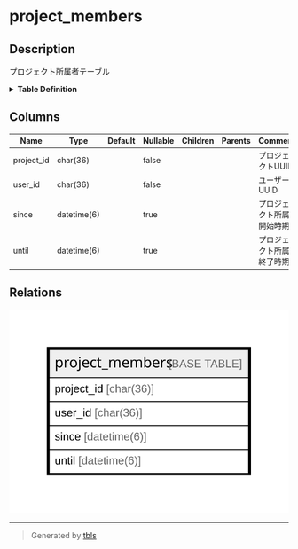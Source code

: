 # project_members

## Description

プロジェクト所属者テーブル

<details>
<summary><strong>Table Definition</strong></summary>

```sql
CREATE TABLE `project_members` (
  `project_id` char(36) COLLATE utf8mb4_bin NOT NULL,
  `user_id` char(36) COLLATE utf8mb4_bin NOT NULL,
  `since` datetime(6) DEFAULT NULL,
  `until` datetime(6) DEFAULT NULL
) ENGINE=InnoDB DEFAULT CHARSET=utf8mb4 COLLATE=utf8mb4_bin
```

</details>

## Columns

| Name | Type | Default | Nullable | Children | Parents | Comment |
| ---- | ---- | ------- | -------- | -------- | ------- | ------- |
| project_id | char(36) |  | false |  |  | プロジェクトUUID |
| user_id | char(36) |  | false |  |  | ユーザーUUID |
| since | datetime(6) |  | true |  |  | プロジェクト所属開始時期 |
| until | datetime(6) |  | true |  |  | プロジェクト所属終了時期 |

## Relations

![er](project_members.svg)

---

> Generated by [tbls](https://github.com/k1LoW/tbls)
